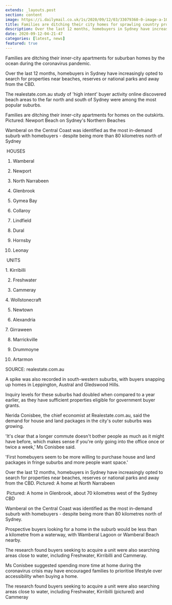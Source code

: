 ```yaml
---
extends: _layouts.post
section: content
image: https://i.dailymail.co.uk/1s/2020/09/12/03/33079360-0-image-a-10_1599878589499.jpg 
title: Families are ditching their city homes for sprawling country properties 
description: Over the last 12 months, homebuyers in Sydney have increasingly opted to search for properties near beaches, reserves or national parks and away from the CBD. 
date: 2020-09-12-04-21-47 
categories: [latest, news] 
featured: true 
--- 
```

Families are ditching their inner-city apartments for suburban homes by the ocean during the coronavirus pandemic. 

Over the last 12 months, homebuyers in Sydney have increasingly opted to search for properties near beaches, reserves or national parks and away from the CBD.

The realestate.com.au study of 'high intent' buyer activity online discovered beach areas to the far north and south of Sydney were among the most popular suburbs.  

Families are ditching their inner-city apartments for homes on the outskirts. Pictured: Newport Beach on Sydney's Northern Beaches

Wamberal on the Central Coast was identified as the most in-demand suburb with homebuyers - despite being more than 80 kilometres north of Sydney

 HOUSES

1. Wamberal

2. Newport

3. North Narrabeen 

4. Glenbrook

5. Gymea Bay

6. Collaroy 

7. Lindfield

8. Dural

9. Hornsby

10. Leonay 

 UNITS

1. Kirribilli

2. Freshwater

3. Cammeray

4. Wollstonecraft

5. Newtown

6. Alexandria

7. Girraween

8. Marrickville

9. Drummoyne

10. Artarmon 

SOURCE: realestate.com.au

A spike was also recorded in south-western suburbs, with buyers snapping up homes in Leppington, Austral and Gledswood Hills. 

Inquiry levels for these suburbs had doubled when compared to a year earlier, as they have sufficient properties eligible for government buyer grants. 

Nerida Conisbee, the chief economist at Realestate.com.au, said the demand for house and land packages in the city's outer suburbs was growing. 

'It's clear that a longer commute doesn't bother people as much as it might have before, which makes sense if you're only going into the office once or twice a week,' Ms Conisbee said.

'First homebuyers seem to be more willing to purchase house and land packages in fringe suburbs and more people want space.'

Over the last 12 months, homebuyers in Sydney have increasingly opted to search for properties near beaches, reserves or national parks and away from the CBD. Pictured: A home at North Narrabeen

 Pictured: A home in Glenbrook, about 70 kilometres west of the Sydney CBD

Wamberal on the Central Coast was identified as the most in-demand suburb with homebuyers - despite being more than 80 kilometres north of Sydney.    

Prospective buyers looking for a home in the suburb would be less than a kilometre from a waterway, with Wamberal Lagoon or Wamberal Beach nearby.

The research found buyers seeking to acquire a unit were also searching areas close to water, including Freshwater, Kirribilli and Cammeray.

Ms Conisbee suggested spending more time at home during the coronavirus crisis may have encouraged families to prioritise lifestyle over accessibility when buying a home.  

The research found buyers seeking to acquire a unit were also searching areas close to water, including Freshwater, Kirribilli (pictured) and Cammeray

